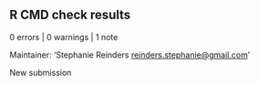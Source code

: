 ## R CMD check results

0 errors | 0 warnings | 1 note

Maintainer: ‘Stephanie Reinders <reinders.stephanie@gmail.com>’
  
  New submission
